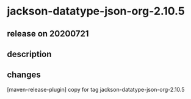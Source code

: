 # jackson-datatype-json-org-2.10.5

## release on 20200721

## description

## changes

[maven-release-plugin] copy for tag jackson-datatype-json-org-2.10.5

